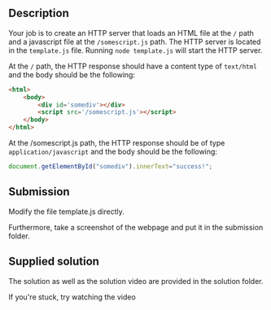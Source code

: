 ## Description
Your job is to create an HTTP server that loads an HTML file at the `/` path and a javascript file at the `/somescript.js` path. The HTTP server is located in the `template.js` file. Running `node template.js` will start the HTTP server.

At the `/` path, the HTTP response should have a content type of `text/html` and the body should be the following:

```html
<html>
    <body>
        <div id='somediv'></div>
        <script src='/somescript.js'></script>
    </body>
</html>
```

At the /somescript.js path, the HTTP response should be of type `application/javascript` and the body should be the following:

```javascript
document.getElementById("somediv").innerText="success!";
```


## Submission
Modify the file template.js directly.

Furthermore, take a screenshot of the webpage and put it in the submission folder.

## Supplied solution
The solution as well as the solution video are provided in the solution folder.

If you're stuck, try watching the video
